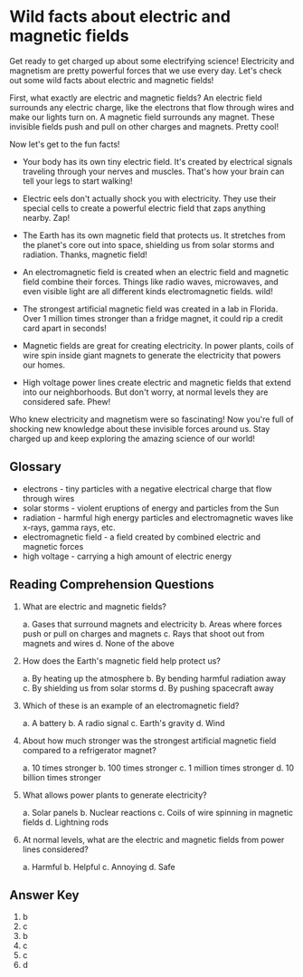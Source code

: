 # Wild facts about electric and magnetic fields

Get ready to get charged up about some electrifying science! Electricity and magnetism are pretty powerful forces that we use every day. Let's check out some wild facts about electric and magnetic fields!

First, what exactly are electric and magnetic fields? An electric field surrounds any electric charge, like the electrons that flow through wires and make our lights turn on. A magnetic field surrounds any magnet. These invisible fields push and pull on other charges and magnets. Pretty cool!

Now let's get to the fun facts!

- Your body has its own tiny electric field. It's created by electrical signals traveling through your nerves and muscles. That's how your brain can tell your legs to start walking!

- Electric eels don't actually shock you with electricity. They use their special cells to create a powerful electric field that zaps anything nearby. Zap!

- The Earth has its own magnetic field that protects us. It stretches from the planet's core out into space, shielding us from solar storms and radiation. Thanks, magnetic field!

- An electromagnetic field is created when an electric field and magnetic field combine their forces. Things like radio waves, microwaves, and even visible light are all different kinds electromagnetic fields. wild!

- The strongest artificial magnetic field was created in a lab in Florida. Over 1 million times stronger than a fridge magnet, it could rip a credit card apart in seconds!

- Magnetic fields are great for creating electricity. In power plants, coils of wire spin inside giant magnets to generate the electricity that powers our homes.

- High voltage power lines create electric and magnetic fields that extend into our neighborhoods. But don't worry, at normal levels they are considered safe. Phew!

Who knew electricity and magnetism were so fascinating! Now you're full of shocking new knowledge about these invisible forces around us. Stay charged up and keep exploring the amazing science of our world!

## Glossary

- electrons - tiny particles with a negative electrical charge that flow through wires
- solar storms - violent eruptions of energy and particles from the Sun
- radiation - harmful high energy particles and electromagnetic waves like x-rays, gamma rays, etc.
- electromagnetic field - a field created by combined electric and magnetic forces
- high voltage - carrying a high amount of electric energy

## Reading Comprehension Questions

1. What are electric and magnetic fields?

   a. Gases that surround magnets and electricity
   b. Areas where forces push or pull on charges and magnets
   c. Rays that shoot out from magnets and wires
   d. None of the above

2. How does the Earth's magnetic field help protect us?

   a. By heating up the atmosphere
   b. By bending harmful radiation away
   c. By shielding us from solar storms
   d. By pushing spacecraft away

3. Which of these is an example of an electromagnetic field?

   a. A battery
   b. A radio signal
   c. Earth's gravity
   d. Wind

4. About how much stronger was the strongest artificial magnetic field compared to a refrigerator magnet?

   a. 10 times stronger
   b. 100 times stronger
   c. 1 million times stronger
   d. 10 billion times stronger

5. What allows power plants to generate electricity?

   a. Solar panels
   b. Nuclear reactions
   c. Coils of wire spinning in magnetic fields
   d. Lightning rods

6. At normal levels, what are the electric and magnetic fields from power lines considered?

   a. Harmful
   b. Helpful
   c. Annoying
   d. Safe

## Answer Key

1. b
2. c
3. b
4. c
5. c
6. d
